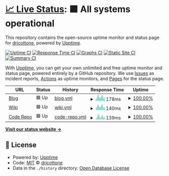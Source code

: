 # [📈 Live Status](https://dricottone.github.io/upptime): <!--live status--> **🟩 All systems operational**

This repository contains the open-source uptime monitor and status page for [dricottone](https://git.dominic-ricottone.com), powered by [Upptime](https://github.com/upptime/upptime).

[![Uptime CI](https://github.com/koj-co/upptime/workflows/Uptime%20CI/badge.svg)](https://github.com/koj-co/upptime/actions?query=workflow%3A%22Uptime+CI%22)
[![Response Time CI](https://github.com/koj-co/upptime/workflows/Response%20Time%20CI/badge.svg)](https://github.com/koj-co/upptime/actions?query=workflow%3A%22Response+Time+CI%22)
[![Graphs CI](https://github.com/koj-co/upptime/workflows/Graphs%20CI/badge.svg)](https://github.com/koj-co/upptime/actions?query=workflow%3A%22Graphs+CI%22)
[![Static Site CI](https://github.com/koj-co/upptime/workflows/Static%20Site%20CI/badge.svg)](https://github.com/koj-co/upptime/actions?query=workflow%3A%22Static+Site+CI%22)
[![Summary CI](https://github.com/koj-co/upptime/workflows/Summary%20CI/badge.svg)](https://github.com/koj-co/upptime/actions?query=workflow%3A%22Summary+CI%22)

With [Upptime](https://upptime.js.org), you can get your own unlimited and free uptime monitor and status page, powered entirely by a GitHub repository. We use [Issues](https://github.com/dricottone/upptime/issues) as incident reports, [Actions](https://github.com/dricottone/upptime/actions) as uptime monitors, and [Pages](https://dricottone.github.io/upptime) for the status page.

<!--start: status pages-->
<!-- This summary is generated by Upptime (https://github.com/upptime/upptime) -->
<!-- Do not edit this manually, your changes will be overwritten -->
<!-- prettier-ignore -->
| URL | Status | History | Response Time | Uptime |
| --- | ------ | ------- | ------------- | ------ |
| <img alt="" src="https://favicons.githubusercontent.com/www.dominic-ricottone.com" height="13"> [Blog](https://www.dominic-ricottone.com) | 🟩 Up | [blog.yml](https://github.com/dricottone/upptime/commits/HEAD/history/blog.yml) | <details><summary><img alt="Response time graph" src="./graphs/blog/response-time-week.png" height="20"> 178ms</summary><br><a href="https://dricottone.github.io/upptime/history/blog"><img alt="Response time 236" src="https://img.shields.io/endpoint?url=https%3A%2F%2Fraw.githubusercontent.com%2Fdricottone%2Fupptime%2FHEAD%2Fapi%2Fblog%2Fresponse-time.json"></a><br><a href="https://dricottone.github.io/upptime/history/blog"><img alt="24-hour response time 131" src="https://img.shields.io/endpoint?url=https%3A%2F%2Fraw.githubusercontent.com%2Fdricottone%2Fupptime%2FHEAD%2Fapi%2Fblog%2Fresponse-time-day.json"></a><br><a href="https://dricottone.github.io/upptime/history/blog"><img alt="7-day response time 178" src="https://img.shields.io/endpoint?url=https%3A%2F%2Fraw.githubusercontent.com%2Fdricottone%2Fupptime%2FHEAD%2Fapi%2Fblog%2Fresponse-time-week.json"></a><br><a href="https://dricottone.github.io/upptime/history/blog"><img alt="30-day response time 175" src="https://img.shields.io/endpoint?url=https%3A%2F%2Fraw.githubusercontent.com%2Fdricottone%2Fupptime%2FHEAD%2Fapi%2Fblog%2Fresponse-time-month.json"></a><br><a href="https://dricottone.github.io/upptime/history/blog"><img alt="1-year response time 239" src="https://img.shields.io/endpoint?url=https%3A%2F%2Fraw.githubusercontent.com%2Fdricottone%2Fupptime%2FHEAD%2Fapi%2Fblog%2Fresponse-time-year.json"></a></details> | <details><summary><a href="https://dricottone.github.io/upptime/history/blog">100.00%</a></summary><a href="https://dricottone.github.io/upptime/history/blog"><img alt="All-time uptime 97.84%" src="https://img.shields.io/endpoint?url=https%3A%2F%2Fraw.githubusercontent.com%2Fdricottone%2Fupptime%2FHEAD%2Fapi%2Fblog%2Fuptime.json"></a><br><a href="https://dricottone.github.io/upptime/history/blog"><img alt="24-hour uptime 100.00%" src="https://img.shields.io/endpoint?url=https%3A%2F%2Fraw.githubusercontent.com%2Fdricottone%2Fupptime%2FHEAD%2Fapi%2Fblog%2Fuptime-day.json"></a><br><a href="https://dricottone.github.io/upptime/history/blog"><img alt="7-day uptime 100.00%" src="https://img.shields.io/endpoint?url=https%3A%2F%2Fraw.githubusercontent.com%2Fdricottone%2Fupptime%2FHEAD%2Fapi%2Fblog%2Fuptime-week.json"></a><br><a href="https://dricottone.github.io/upptime/history/blog"><img alt="30-day uptime 100.00%" src="https://img.shields.io/endpoint?url=https%3A%2F%2Fraw.githubusercontent.com%2Fdricottone%2Fupptime%2FHEAD%2Fapi%2Fblog%2Fuptime-month.json"></a><br><a href="https://dricottone.github.io/upptime/history/blog"><img alt="1-year uptime 97.60%" src="https://img.shields.io/endpoint?url=https%3A%2F%2Fraw.githubusercontent.com%2Fdricottone%2Fupptime%2FHEAD%2Fapi%2Fblog%2Fuptime-year.json"></a></details>
| <img alt="" src="https://favicons.githubusercontent.com/wiki.dominic-ricottone.com" height="13"> [Wiki](https://wiki.dominic-ricottone.com) | 🟩 Up | [wiki.yml](https://github.com/dricottone/upptime/commits/HEAD/history/wiki.yml) | <details><summary><img alt="Response time graph" src="./graphs/wiki/response-time-week.png" height="20"> 140ms</summary><br><a href="https://dricottone.github.io/upptime/history/wiki"><img alt="Response time 217" src="https://img.shields.io/endpoint?url=https%3A%2F%2Fraw.githubusercontent.com%2Fdricottone%2Fupptime%2FHEAD%2Fapi%2Fwiki%2Fresponse-time.json"></a><br><a href="https://dricottone.github.io/upptime/history/wiki"><img alt="24-hour response time 121" src="https://img.shields.io/endpoint?url=https%3A%2F%2Fraw.githubusercontent.com%2Fdricottone%2Fupptime%2FHEAD%2Fapi%2Fwiki%2Fresponse-time-day.json"></a><br><a href="https://dricottone.github.io/upptime/history/wiki"><img alt="7-day response time 140" src="https://img.shields.io/endpoint?url=https%3A%2F%2Fraw.githubusercontent.com%2Fdricottone%2Fupptime%2FHEAD%2Fapi%2Fwiki%2Fresponse-time-week.json"></a><br><a href="https://dricottone.github.io/upptime/history/wiki"><img alt="30-day response time 127" src="https://img.shields.io/endpoint?url=https%3A%2F%2Fraw.githubusercontent.com%2Fdricottone%2Fupptime%2FHEAD%2Fapi%2Fwiki%2Fresponse-time-month.json"></a><br><a href="https://dricottone.github.io/upptime/history/wiki"><img alt="1-year response time 221" src="https://img.shields.io/endpoint?url=https%3A%2F%2Fraw.githubusercontent.com%2Fdricottone%2Fupptime%2FHEAD%2Fapi%2Fwiki%2Fresponse-time-year.json"></a></details> | <details><summary><a href="https://dricottone.github.io/upptime/history/wiki">100.00%</a></summary><a href="https://dricottone.github.io/upptime/history/wiki"><img alt="All-time uptime 99.33%" src="https://img.shields.io/endpoint?url=https%3A%2F%2Fraw.githubusercontent.com%2Fdricottone%2Fupptime%2FHEAD%2Fapi%2Fwiki%2Fuptime.json"></a><br><a href="https://dricottone.github.io/upptime/history/wiki"><img alt="24-hour uptime 100.00%" src="https://img.shields.io/endpoint?url=https%3A%2F%2Fraw.githubusercontent.com%2Fdricottone%2Fupptime%2FHEAD%2Fapi%2Fwiki%2Fuptime-day.json"></a><br><a href="https://dricottone.github.io/upptime/history/wiki"><img alt="7-day uptime 100.00%" src="https://img.shields.io/endpoint?url=https%3A%2F%2Fraw.githubusercontent.com%2Fdricottone%2Fupptime%2FHEAD%2Fapi%2Fwiki%2Fuptime-week.json"></a><br><a href="https://dricottone.github.io/upptime/history/wiki"><img alt="30-day uptime 100.00%" src="https://img.shields.io/endpoint?url=https%3A%2F%2Fraw.githubusercontent.com%2Fdricottone%2Fupptime%2FHEAD%2Fapi%2Fwiki%2Fuptime-month.json"></a><br><a href="https://dricottone.github.io/upptime/history/wiki"><img alt="1-year uptime 99.33%" src="https://img.shields.io/endpoint?url=https%3A%2F%2Fraw.githubusercontent.com%2Fdricottone%2Fupptime%2FHEAD%2Fapi%2Fwiki%2Fuptime-year.json"></a></details>
| <img alt="" src="https://favicons.githubusercontent.com/git.dominic-ricottone.com" height="13"> [Code Repo](https://git.dominic-ricottone.com) | 🟩 Up | [code-repo.yml](https://github.com/dricottone/upptime/commits/HEAD/history/code-repo.yml) | <details><summary><img alt="Response time graph" src="./graphs/code-repo/response-time-week.png" height="20"> 139ms</summary><br><a href="https://dricottone.github.io/upptime/history/code-repo"><img alt="Response time 189" src="https://img.shields.io/endpoint?url=https%3A%2F%2Fraw.githubusercontent.com%2Fdricottone%2Fupptime%2FHEAD%2Fapi%2Fcode-repo%2Fresponse-time.json"></a><br><a href="https://dricottone.github.io/upptime/history/code-repo"><img alt="24-hour response time 90" src="https://img.shields.io/endpoint?url=https%3A%2F%2Fraw.githubusercontent.com%2Fdricottone%2Fupptime%2FHEAD%2Fapi%2Fcode-repo%2Fresponse-time-day.json"></a><br><a href="https://dricottone.github.io/upptime/history/code-repo"><img alt="7-day response time 139" src="https://img.shields.io/endpoint?url=https%3A%2F%2Fraw.githubusercontent.com%2Fdricottone%2Fupptime%2FHEAD%2Fapi%2Fcode-repo%2Fresponse-time-week.json"></a><br><a href="https://dricottone.github.io/upptime/history/code-repo"><img alt="30-day response time 132" src="https://img.shields.io/endpoint?url=https%3A%2F%2Fraw.githubusercontent.com%2Fdricottone%2Fupptime%2FHEAD%2Fapi%2Fcode-repo%2Fresponse-time-month.json"></a><br><a href="https://dricottone.github.io/upptime/history/code-repo"><img alt="1-year response time 191" src="https://img.shields.io/endpoint?url=https%3A%2F%2Fraw.githubusercontent.com%2Fdricottone%2Fupptime%2FHEAD%2Fapi%2Fcode-repo%2Fresponse-time-year.json"></a></details> | <details><summary><a href="https://dricottone.github.io/upptime/history/code-repo">100.00%</a></summary><a href="https://dricottone.github.io/upptime/history/code-repo"><img alt="All-time uptime 97.84%" src="https://img.shields.io/endpoint?url=https%3A%2F%2Fraw.githubusercontent.com%2Fdricottone%2Fupptime%2FHEAD%2Fapi%2Fcode-repo%2Fuptime.json"></a><br><a href="https://dricottone.github.io/upptime/history/code-repo"><img alt="24-hour uptime 100.00%" src="https://img.shields.io/endpoint?url=https%3A%2F%2Fraw.githubusercontent.com%2Fdricottone%2Fupptime%2FHEAD%2Fapi%2Fcode-repo%2Fuptime-day.json"></a><br><a href="https://dricottone.github.io/upptime/history/code-repo"><img alt="7-day uptime 100.00%" src="https://img.shields.io/endpoint?url=https%3A%2F%2Fraw.githubusercontent.com%2Fdricottone%2Fupptime%2FHEAD%2Fapi%2Fcode-repo%2Fuptime-week.json"></a><br><a href="https://dricottone.github.io/upptime/history/code-repo"><img alt="30-day uptime 100.00%" src="https://img.shields.io/endpoint?url=https%3A%2F%2Fraw.githubusercontent.com%2Fdricottone%2Fupptime%2FHEAD%2Fapi%2Fcode-repo%2Fuptime-month.json"></a><br><a href="https://dricottone.github.io/upptime/history/code-repo"><img alt="1-year uptime 97.60%" src="https://img.shields.io/endpoint?url=https%3A%2F%2Fraw.githubusercontent.com%2Fdricottone%2Fupptime%2FHEAD%2Fapi%2Fcode-repo%2Fuptime-year.json"></a></details>

<!--end: status pages-->

[**Visit our status website →**](https://dricottone.github.io/upptime)

## 📄 License

- Powered by: [Upptime](https://github.com/upptime/upptime)
- Code: [MIT](./LICENSE) © [dricottone](https://git.dominic-ricottone.com)
- Data in the `./history` directory: [Open Database License](https://opendatacommons.org/licenses/odbl/1-0/)

